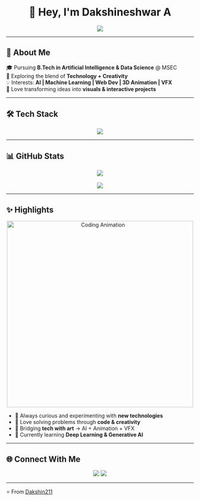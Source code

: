 <h1 align="center">👋 Hey, I'm Dakshineshwar A</h1>

<p align="center">
  <img src="https://readme-typing-svg.demolab.com?font=Fira+Code&size=26&pause=1000&color=FF4500&center=true&vCenter=true&width=750&lines=AI+%26+Data+Science+Student;Exploring+AI+%26+Web+Development;3D+Animation+%26+VFX+Designer;Exposing+Myself+to+New+Experiences;Learning+by+Doing;Always+Curious+%26+Building" />
</p>

---

## 🌟 About Me
🎓 Pursuing **B.Tech in Artificial Intelligence & Data Science** @ MSEC  
🚀 Exploring the blend of **Technology + Creativity**  
💡 Interests: **AI | Machine Learning | Web Dev | 3D Animation | VFX**  
🎨 Love transforming ideas into **visuals & interactive projects**  

---

## 🛠️ Tech Stack
<p align="center">
  <img src="https://skillicons.dev/icons?i=python,mysql,blender,c,tensorflow,html,css,js,git" />
</p>

---

## 📊 GitHub Stats
<p align="center">
  <img src="https://github-readme-stats.vercel.app/api/top-langs/?username=Dakshin211&layout=compact&theme=tokyonight&hide_border=true" />
  <br/>
  <br/>
  <img src="https://github-readme-streak-stats.herokuapp.com?user=Dakshin211&theme=tokyonight&hide_border=true" />
</p>

---

## ✨ Highlights
<p align="center">
  <img src="https://media.giphy.com/media/qgQUggAC3Pfv687qPC/giphy.gif" width="500" alt="Coding Animation" />
</p>

- 🌱 Always curious and experimenting with **new technologies**  
- 🧩 Love solving problems through **code & creativity**  
- 🎨 Bridging **tech with art** → AI + Animation + VFX  
- 🔭 Currently learning **Deep Learning & Generative AI**  

---

## 🌐 Connect With Me
<p align="center">
  <a href="mailto:dakshin211@gmail.com"><img src="https://skillicons.dev/icons?i=gmail" /></a>
  <a href="https://www.linkedin.com/in/dakshin-a-616b112a1/"><img src="https://skillicons.dev/icons?i=linkedin" /></a>
  <!-- <a href="https://your-portfolio.com"><img src="https://img.shields.io/badge/Portfolio-FF5722?logo=firefox&logoColor=white&style=flat-square" /></a> -->
</p>

---

⭐️ From [Dakshin211](https://github.com/Dakshin211)
